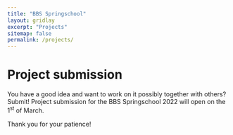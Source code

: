```yaml
---
title: "BBS Springschool"
layout: gridlay
excerpt: "Projects"
sitemap: false
permalink: /projects/
---
```



# Project submission

You have a good idea and want to work on it possibly together with others? Submit! Project submission for the BBS Springschool 2022 will open on the 1<sup>st</sup> of March.  

Thank you for your patience!


